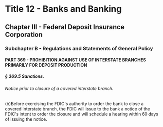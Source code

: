 
# Title 12 - Banks and Banking
## Chapter III - Federal Deposit Insurance Corporation
### Subchapter B - Regulations and Statements of General Policy
#### PART 369 - PROHIBITION AGAINST USE OF INTERSTATE BRANCHES PRIMARILY FOR DEPOSIT PRODUCTION
##### § 369.5 Sanctions.
###### Notice prior to closure of a covered interstate branch.

(b)Before exercising the FDIC's authority to order the bank to close a covered interstate branch, the FDIC will issue to the bank a notice of the FDIC's intent to order the closure and will schedule a hearing within 60 days of issuing the notice.
